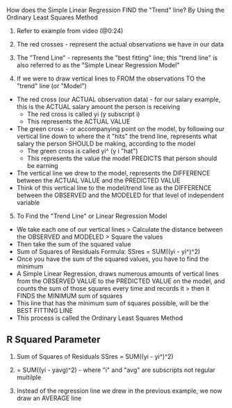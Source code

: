 <!-- Ordinary Least Squares Method --> 

How does the Simple Linear Regression FIND the "Trend" line? By Using the Ordinary Least Squares Method 

1. Refer to example from video (@0:24) 

2. The red crosses - represent the actual observations we have in our data 

3. The "Trend Line" - represents the "best fitting" line; this "trend line" is also referred to as the "Simple Linear Regression Model" 

4. If we were to draw vertical lines to FROM the observations TO the "trend" line (or "Model")
  - The red cross (our ACTUAL observation data) - for our salary example, this is the ACTUAL salary amount the person is receiving 
      - The red cross is called yi (y subscript i)
      - This represents the ACTUAL VALUE
  - The green cross - or accompanying point on the model, by following our vertical line down to where the it "hits" the trend line, represents what salary the person SHOULD be making, according to the model 
      - The green cross is called yi^ (y i "hat")
      - This represents the value the model PREDICTS that person should be earning
  - The vertical line we drew to the model, represents the DIFFERENCE between the ACTUAL VALUE and the PREDICTED VALUE 
  - Think of this vertical line to the model/trend line as the DIFFERENCE between the OBSERVED and the MODELED for that level of independent variable
  
5. To Find the "Trend Line" or Linear Regression Model 
  - We take each one of our vertical lines > Calculate the distance between the OBSERVED and MODELED > Square the values 
  - Then take the sum of the squared value
  - Sum of Squares of Residuals Formula: 
        SSres = SUM((yi - yi^)^2)
  - Once you have the sum of the squared values, you have to find the minimum 
  - A Simple Linear Regression, draws numerous amounts of vertical lines from the OBSERVED VALUE to the PREDICTED VALUE on the model, and counts the sum of those squares every time and records it > then it FINDS the MINIMUM sum of squares
  - This line that has the minimum sum of squares possible, will be the BEST FITTING LINE 
  - This process is called the Ordinary Least Squares Method 
  
## R Squared Parameter ## 

1. Sum of Squares of Residuals
    SSres = SUM((yi - yi^)^2)

2.  = SUM((yi - yavg)^2) - where "i" and "avg" are subscripts not regular multilple

3. Instead of the regression line we drew in the previous example, we now draw an AVERAGE line 